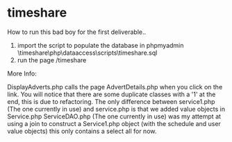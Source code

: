 # timeshare

How to run this bad boy for the first deliverable..

1. import the script to populate the database in phpmyadmin \timeshare\php\dataaccess\scripts\timeshare.sql
2. run the page /timeshare

More Info:

DisplayAdverts.php calls the page AdvertDetails.php when you click on the link.
You will notice that there are some duplicate classes with a '1' at the end, this is due to refactoring. 
The only difference between service1.php (The one currently in use) and service.php is that we added value objects in Service.php 
ServiceDAO.php (The one currently in use) was my attempt at using a join to construct a Service1.php object (with the schedule and user value objects) this only contains a select all for now.

